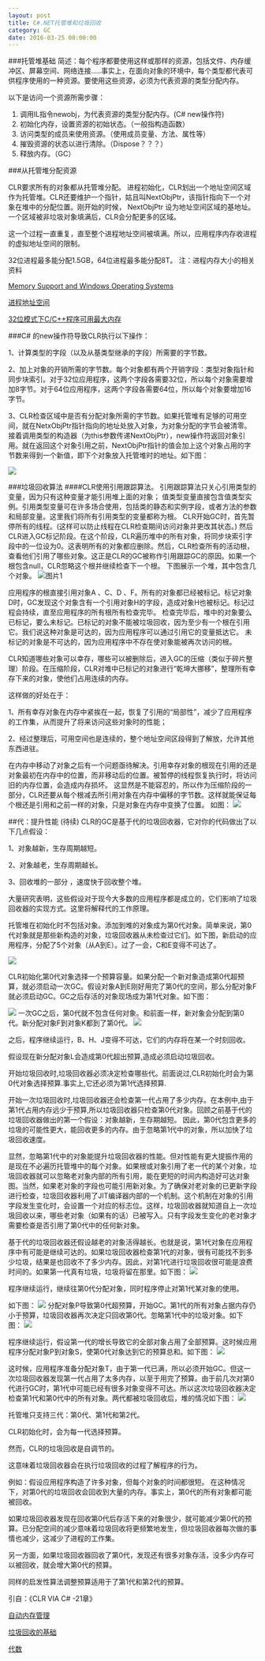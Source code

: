 ```yaml
---
layout: post
title: C#.NET托管堆和垃圾回收
category: GC
date: 2016-03-25 00:00:00
---
```


###托管堆基础
 简述：每个程序都要使用这样或那样的资源，包括文件、内存缓冲区、屏幕空间、网络连接.....事实上，在面向对象的环境中，每个类型都代表可供程序使用的一种资源。要使用这些资源，必须为代表资源的类型分配内存。
 
 以下是访问一个资源所需步骤：

1. 调用IL指令newobj，为代表资源的类型分配内存。(C# new操作符)
2. 初始化内存，设置资源的初始状态。（一般指构造函数）
3. 访问类型的成员来使用资源。（使用成员变量、方法、属性等）
4. 摧毁资源的状态以进行清除。（Dispose？？？）
5. 释放内存。（GC） 


###从托管堆分配资源

CLR要求所有的对象都从托管堆分配。
进程初始化，CLR划出一个地址空间区域作为托管堆。CLR还要维护一个指针，姑且叫NextObjPtr，该指针指向下一个对象在堆中的分配位置。刚开始的时候， NextObjPtr 设为地址空间区域的基地址。
一个区域被非垃圾对象填满后，CLR会分配更多的区域。


这一个过程一直重复，直至整个进程地址空间被填满。所以，应用程序内存收进程的虚拟地址空间的限制。


32位进程最多能分配1.5GB，64位进程最多能分配8T。
注：进程内存大小的相关资料

[Memory Support and Windows Operating Systems](https://msdn.microsoft.com/zh-cn/library/windows/hardware/Dn613959(v=vs.85).aspx)

[进程地址空间](https://msdn.microsoft.com/zh-cn/library/ms189334.aspx)

[ 32位模式下C/C++程序可用最大内存](http://blog.csdn.net/yusiguyuan/article/details/12405799)



 
###C# 的new操作符导致CLR执行以下操作：
 
 
1、计算类型的字段（以及从基类型继承的字段）所需要的字节数。


2、加上对象的开销所需的字节数。每个对象都有两个开销字段：类型对象指针和同步块索引。对于32位应用程序，这两个字段各需要32位，所以每个对象需要增加8字节。对于64位应用程序，这两个字段各需要64位，所以每个对象要增加16字节。


3、CLR检查区域中是否有分配对象所需的字节数。如果托管堆有足够的可用空间，就在NetxObjPtr指针指向的地址处放入对象，为对象分配的字节会被清零。接着调用类型的构造器（为this参数传递NextObjPtr），new操作符返回对象引用。就在返回这个对象引用之前，NextObjPtr指针的值会加上这个对象占用的字节数来得到一个新值，即下个对象放入托管堆时的地址。如下图：

![](http://r.photo.store.qq.com/psb?/4d3e65a5-4593-42bc-88f9-7bbb2e647ebe/i3rlSCPAcnT9pL0El0BptPIBpuvnxHpBw9Nkp*UqIjw!/o/dJMAAAAAAAAA&ek=1&kp=1&pt=0&bo=LwKNAC8CjQADACU!&su=1199793361&sce=0-12-12&rf=2-9)





###垃圾回收算法
####CLR使用引用跟踪算法。
引用跟踪算法只关心引用类型的变量，因为只有这种变量才能引用堆上面的对象；
值类型变量直接包含值类型实例。引用类型变量可在许多场合使用，包括类的静态和实例字段，或者方法的参数和局部变量。这里我们将所有引用类型的变量都称为根。
CLR开始GC时，首先暂停所有的线程。(这样可以防止线程在CLR检查期间访问对象并更改其状态。) 然后CLR进入GC标记阶段。在这个阶段，CLR遍历堆中的所有对象，将同步块索引字段中的一位设为0。这表明所有的对象都应删除。然后，CLR检查所有的活动根，查看他们引用了哪些对象。这正是CLR的GC被称作引用跟踪GC的原因。如果一个根包含null，CLR忽略这个根并继续检查下一个根。
下图展示一个堆，其中包含几个对象。
![图片1](http://r.photo.store.qq.com/psb?/4d3e65a5-4593-42bc-88f9-7bbb2e647ebe/eVBVeXGrNAfoWfyRgl4aC2RRSGgiDpmbrocv4lTSJMA!/o/dJIAAAAAAAAA&ek=1&kp=1&pt=0&bo=gAIFAYACBQEDACU!&su=1176931729&sce=0-12-12&rf=2-9)
 
 
 
应用程序的根直接引用对象A 、C、D 、F。所有的对象都已经被标记。标记对象D时，GC发现这个对象含有一个引用对象H的字段，造成对象H也被标记。标记过程会持续，直至应用程序的所有根所有检查完毕。
检查完毕后，堆中的对象要么已标记，要么未标记。已标记的对象不能被垃圾回收，因为至少有一个根在引用它。我们说这种对象是可达的，因为应用程序可以通过引用它的变量抵达它。 未标记的对象是不可达的，因为应用程序中不存在使对象能被再次访问的根。




CLR知道哪些对象可以幸存，哪些可以被删除后，进入GC的压缩（类似于碎片整理）阶段。在压缩阶段，CLR对堆中已标记的对象进行“乾坤大挪移”，整理所有幸存下来的对象，使他们占用连续的内存。


这样做的好处在于：


1、所有幸存对象在内存中紧挨在一起，恢复了引用的“局部性”，减少了应用程序的工作集，从而提升了将来访问这些对象时的性能；


2、经过整理后，可用空间也是连续的，整个地址空间区段得到了解放，允许其他东西进驻。



在内存中移动了对象之后有一个问题亟待解决。引用幸存对象的根现在引用的还是对象最初在内存中的位置，而非移动后的位置。被暂停的线程恢复执行时，将访问旧的内存位置，会造成内存损坏。 这显然是不能容忍的，所以作为压缩阶段的一部分，CLR还要从每个根减去所引用对象在内存中偏移的字节数。这样就能保证每个根还是引用和之前一样的对象，只是对象在内存中变换了位置。
如图：
![](http://r.photo.store.qq.com/psb?/4d3e65a5-4593-42bc-88f9-7bbb2e647ebe/FyP2yk1O6kMsq3.u4e4x3qrAxpwbajgSHOd4QHTJOhE!/o/dJIAAAAAAAAA&ek=1&kp=1&pt=0&bo=TQI*AU0CPwEDACU!&su=1202148209&sce=0-12-12&rf=2-9)








##代：提升性能 (待续)
CLR的GC是基于代的垃圾回收器，它对你的代码做出了以下几点假设：


1、对象越新，生存周期越短。


2、对象越老，生存周期越长。


3、回收堆的一部分 ，速度快于回收整个堆。


大量研究表明，这些假设对于现今大多数的应用程序都是成立的，它们影响了垃圾回收器的实现方式。这里将解释代的工作原理。

托管堆在初始化时不包括对象。添加到堆的对象成为第0代对象。简单来说，第0代对象就是那些新构造的对象，垃圾回收器从未检查过它们。如下图，新启动的应用程序，分配了5个对象（从A到E）。过了一会，C和E变得不可达了。


![](http://r.photo.store.qq.com/psb?/4d3e65a5-4593-42bc-88f9-7bbb2e647ebe/77WJus7lssJpEJ2RZREQoNx.5CL31HLdboJbAgCqS0E!/o/dJMAAAAAAAAA&ek=1&kp=1&pt=0&bo=tQIVAbUCFQEDACU!&su=172682065&sce=0-12-12&rf=2-9)

CLR初始化第0代对象选择一个预算容量。如果分配一个新对象造成第0代超预算，就必须启动一次GC。假设对象A到E刚好用完了第0代的空间，那么分配对象F就必须启动GC。GC之后存活的对象现场成为第1代对象。如下图：

![](http://r.photo.store.qq.com/psb?/4d3e65a5-4593-42bc-88f9-7bbb2e647ebe/GEDzaV4pNFNQUuDwl2EQrv*eD9Sk9OJCzx5SpRRI2fk!/o/dGUBAAAAAAAA&ek=1&kp=1&pt=0&bo=OAL5ADgC.QADACU!&su=1155276897&sce=0-12-12&rf=2-9)
一次GC之后，第0代就不包含任何对象。和前面一样，新对象会分配到第0代。新分配对象F到对象K都到了第0代。
![](http://r.photo.store.qq.com/psb?/4d3e65a5-4593-42bc-88f9-7bbb2e647ebe/Op0QokzBTNYCFR6zzm2tpc2V7U70IsIJTeWrd0UAUb0!/o/dGUBAAAAAAAA&ek=1&kp=1&pt=0&bo=yAJeAcgCXgEDACU!&su=1124261217&sce=0-12-12&rf=2-9)

之后，程序继续运行，B、H、J变得不可达，它们的内存将在某一个时刻回收。

假设现在新分配对象L会造成第0代超出预算,造成必须启动垃圾回收。


开始垃圾回收时,垃圾回收器必须决定检查哪些代。前面说过,CLR初始化时会为第0代对象选择预算.事实上,它还必须为第1代选择预算.


开始一次垃圾回收时,垃圾回收器还会检查第一代占用了多少内存。在本例中,由于第1代占用内存远少于预算,所以垃圾回收器只检查第0代对象。回顾之前基于代的垃圾回收器做出的第一个假设：对象越新，生存期越短。 因此，第0代包含更多的垃圾的可能性更大，能回收更多的内存。由于忽略第1代中的对象，所以加快了垃圾回收速度。




显然，忽略第1代中的对象能提升垃圾回收器的性能。但对性能有更大提振作用的是现在不必遍历托管堆中的每个对象。如果根或对象引用了老一代的某个对象，垃圾回收器就可以忽略老对象内部的所有引用，能在更短的时间内构造好可达对象图。当然，如果老对象的字段也可能引用新对象。为了确保对老对象的已更新字段进行检查，垃圾回收器利用了JIT编译器内部的一个机制。这个机制在对象的引用字段发生变化时，会设置一个对应的标志位。这样，垃圾回收器就知道自上一次垃圾回收以来，哪些老对象（如果有的话）已被写入。只有字段发生变化的老对象才需要检查是否引用了第0代中的任何新对象。



基于代的垃圾回收器还假设越老的对象活得越长。也就是说，第1代对象在应用程序中有可能是继续可达的。如果垃圾回收器检查第1代的对象，很有可能找不到多少垃圾，结果是也回收不了多少内存。因此，对第1代进行垃圾回收很可能是浪费时间的。如果第一代真有垃圾，垃圾将留在那里。如下图：
![](http://r.photo.store.qq.com/psb?/4d3e65a5-4593-42bc-88f9-7bbb2e647ebe/Do.yRCBJEnaOfZaUOdxj4II9*pX2BEcX2QmIG6NQPBE!/o/dGUBAAAAAAAA&ek=1&kp=1&pt=0&bo=qAI5AagCOQEDACU!&su=187009937&sce=0-12-12&rf=2-9)

程序继续运行，继续往第0代分配对象，同时程序停止对第1代某对象的使用。


如下图：
![](http://r.photo.store.qq.com/psb?/4d3e65a5-4593-42bc-88f9-7bbb2e647ebe/YEqIM16xFsSgXdvEzgrerLnKw7fEItnrSqEzlaYnUfE!/o/dGUBAAAAAAAA&ek=1&kp=1&pt=0&bo=egJPAXoCTwEDACU!&su=1118118497&sce=0-12-12&rf=2-9)
分配对象P导致第0代超预算，开始GC。第1代的所有对象占据内存仍小于预算，垃圾回收器再次决定只回收第0代。忽略第1代中的垃圾对象。如下图：
![](http://r.photo.store.qq.com/psb?/4d3e65a5-4593-42bc-88f9-7bbb2e647ebe/EcdSNU5AatqRERWtVdlJ7LiIPHHXe8.mklN.0hHDK9U!/o/dJQAAAAAAAAA&ek=1&kp=1&pt=0&bo=aAIxAWgCMQEDACU!&su=1214124305&sce=0-12-12&rf=2-9)


程序继续运行，假设第一代的增长导致它的全部对象占用了全部预算。这时候应用程序分配对象P到对象S，使第0代对象达到它的预算总和。如下图：
![](http://r.photo.store.qq.com/psb?/4d3e65a5-4593-42bc-88f9-7bbb2e647ebe/6dB68RIUYrqMZ4p0VIY3REJZPg.g3ybkZFIazJ3h.CQ!/o/dJIAAAAAAAAA&ek=1&kp=1&pt=0&bo=jwIiAY8CIgEDACU!&su=177976657&sce=0-12-12&rf=2-9)


这时候，应用程序准备分配对象T，由于第一代已满，所以必须开始GC。但这一次垃圾回收器发现第一代占用了太多内存，以至于用完了预算。由于前几次对第0代进行GC时，第1代中可能已经有很多对象变得不可达。所以这次垃圾回收器决定检查第1代和第0代中的所有对象。两代都被垃圾回收后，堆的情况如下图：
![](http://r.photo.store.qq.com/psb?/4d3e65a5-4593-42bc-88f9-7bbb2e647ebe/bxdZDsZi2Y6FSDWs7RXNPkkJK8dCzMD.cfnjwNY2Mjs!/o/dJIAAAAAAAAA&ek=1&kp=1&pt=0&bo=tgI2AbYCNgEDACU!&su=197762641&sce=0-12-12&rf=2-9)



托管堆只支持三代：第0代、第1代和第2代。


CLR初始化时，会为每一代选择预算。


然而，CLR的垃圾回收是自调节的。


这意味着垃圾回收器会在执行垃圾回收的过程了解程序的行为。


例如：假设应用程序构造了许多对象，但每个对象的时间都很短。
在这种情况下，对第0代的垃圾回收会回收到大量的内存。事实上，第0代的所有对象都可能被回收。



如果垃圾回收器发现在回收第0代后存活下来的对象很少，就可能减少第0代的预算。已分配空间的减少意味着垃圾回收将更频繁地发生，但垃圾回收器每次做的事情也减少，这减少了进程的工作集。



另一方面，如果垃圾回收器回收了第0代，发现还有很多对象存活，没多少内存可以被回收，就会增大第0代的预算。

同样的启发性算法调整预算适用于了第1代和第2代的预算。

引自：《CLR VIA C# -21章》


[自动内存管理](https://msdn.microsoft.com/zh-cn/library/vstudio/f144e03t(v=vs.100).aspx)


[垃圾回收的基础](https://msdn.microsoft.com/zh-cn/library/vstudio/ee787088(v=vs.100).aspx)


[代数](https://msdn.microsoft.com/zh-cn/library/vstudio/ee787088(v=vs.100).aspx#generations )